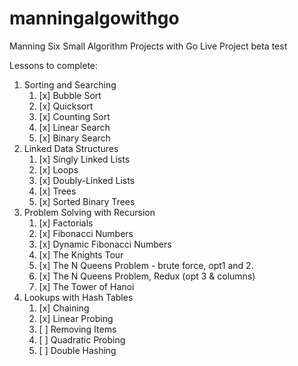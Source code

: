 # manningalgowithgo
Manning Six Small Algorithm Projects with Go Live Project beta test


Lessons to complete:
1. Sorting and Searching
    1. [x] Bubble Sort
    2. [x] Quicksort
    3. [x] Counting Sort
    4. [x] Linear Search
    5. [x] Binary Search
2. Linked Data Structures
    1. [x] Singly Linked Lists
    2. [x] Loops
    3. [x] Doubly-Linked Lists
    4. [x] Trees
    5. [x] Sorted Binary Trees
3. Problem Solving with Recursion
    1. [x] Factorials
    2. [x] Fibonacci Numbers
    3. [x] Dynamic Fibonacci Numbers
    4. [x] The Knights Tour
    5. [x] The N Queens Problem - brute force, opt1 and 2.
    6. [x] The N Queens Problem, Redux (opt 3 & columns)
    7. [x] The Tower of Hanoi
3. Lookups with Hash Tables
    1. [x] Chaining
    2. [x] Linear Probing
    3. [ ] Removing Items
    4. [ ] Quadratic Probing
    5. [ ] Double Hashing
